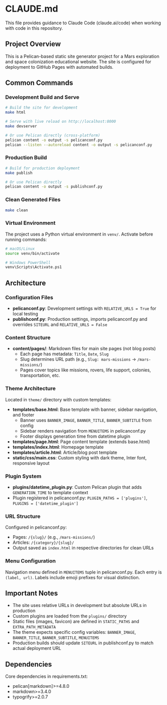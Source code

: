 # CLAUDE.md

This file provides guidance to Claude Code (claude.ai/code) when working with code in this repository.

## Project Overview

This is a Pelican-based static site generator project for a Mars exploration and space colonization educational website. The site is configured for deployment to GitHub Pages with automated builds.

## Common Commands

### Development Build and Serve
```bash
# Build the site for development
make html

# Serve with live reload on http://localhost:8000
make devserver

# Or use Pelican directly (cross-platform)
pelican content -o output -s pelicanconf.py
pelican --listen --autoreload content -o output -s pelicanconf.py
```

### Production Build
```bash
# Build for production deployment
make publish

# Or use Pelican directly
pelican content -o output -s publishconf.py
```

### Clean Generated Files
```bash
make clean
```

### Virtual Environment
The project uses a Python virtual environment in `venv/`. Activate before running commands:
```bash
# macOS/Linux
source venv/bin/activate

# Windows PowerShell
venv\Scripts\Activate.ps1
```

## Architecture

### Configuration Files
- **pelicanconf.py**: Development settings with `RELATIVE_URLS = True` for local testing
- **publishconf.py**: Production settings, imports pelicanconf.py and overrides `SITEURL` and `RELATIVE_URLS = False`

### Content Structure
- **content/pages/**: Markdown files for main site pages (not blog posts)
  - Each page has metadata: `Title`, `Date`, `Slug`
  - Slug determines URL path (e.g., `Slug: mars-missions` → `/mars-missions/`)
  - Pages cover topics like missions, rovers, life support, colonies, transportation, etc.

### Theme Architecture
Located in `theme/` directory with custom templates:
- **templates/base.html**: Base template with banner, sidebar navigation, and footer
  - Banner uses `BANNER_IMAGE`, `BANNER_TITLE`, `BANNER_SUBTITLE` from config
  - Sidebar renders navigation from `MENUITEMS` in pelicanconf.py
  - Footer displays generation time from datetime plugin
- **templates/page.html**: Page content template (extends base.html)
- **templates/index.html**: Homepage template
- **templates/article.html**: Article/blog post template
- **static/css/main.css**: Custom styling with dark theme, Inter font, responsive layout

### Plugin System
- **plugins/datetime_plugin.py**: Custom Pelican plugin that adds `GENERATION_TIME` to template context
- Plugin registered in pelicanconf.py: `PLUGIN_PATHS = ['plugins']`, `PLUGINS = ['datetime_plugin']`

### URL Structure
Configured in pelicanconf.py:
- Pages: `/{slug}/` (e.g., `/mars-missions/`)
- Articles: `/{category}/{slug}/`
- Output saved as `index.html` in respective directories for clean URLs

### Menu Configuration
Navigation menu defined in `MENUITEMS` tuple in pelicanconf.py. Each entry is `(label, url)`. Labels include emoji prefixes for visual distinction.

## Important Notes

- The site uses relative URLs in development but absolute URLs in production
- Custom plugins are loaded from the `plugins/` directory
- Static files (images, favicon) are defined in `STATIC_PATHS` and `EXTRA_PATH_METADATA`
- The theme expects specific config variables: `BANNER_IMAGE`, `BANNER_TITLE`, `BANNER_SUBTITLE`, `MENUITEMS`
- Production builds should update `SITEURL` in publishconf.py to match actual deployment URL

## Dependencies

Core dependencies in requirements.txt:
- pelican[markdown]>=4.8.0
- markdown>=3.4.0
- typogrify>=2.0.7
